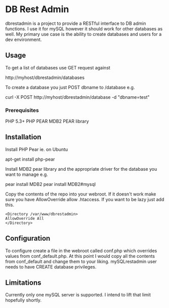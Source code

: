 # DB Rest Admin

dbrestadmin is a project to provide a RESTful interface to DB admin functions. I use
it for mySQL however it should work for other databases as well.
My primary use case is the ability to create databases and users for a dev environment.

## Usage

To get a list of databases use GET request against

http://myhost/dbrestadmin/databases

To create a database you just POST dbname to /database e.g.

curl -X POST http://myhost/dbrestadmin/database  -d "dbname=test" 

### Prerequisites

PHP 5.3+
PHP PEAR
MDB2 PEAR library

## Installation

Install PHP Pear ie. on Ubuntu

apt-get install php-pear

Install MDB2 pear library and the appropriate driver for the database you want to
manage e.g.

pear install MDB2
pear install MDB2#mysql

Copy the contents of the repo into your webroot. If it doesn't work make sure you have AllowOverride
allow .htaccess. If you want to be lazy just add this.

```
<Directory /var/www/dbrestadmin>
AllowOverride All
</Directory>
```

## Configuration

To configure create a file in the webroot called conf.php which overrides values from conf_default.php.
At this point I would copy all the contents from conf_default and change them to your liking.
mySQLrestadmin user needs to have CREATE database privileges.

## Limitations

Currently only one mySQL server is supported. I intend to lift that limit hopefully shortly.
